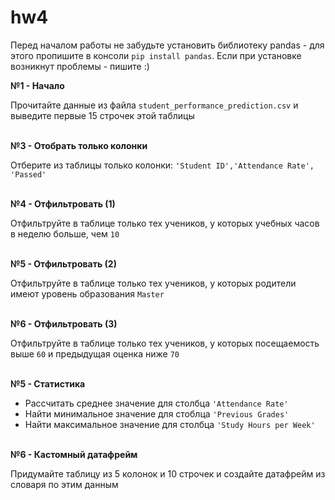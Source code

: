 # hw4
Перед началом работы не забудьте установить библиотеку pandas - для этого пропишите в консоли `pip install pandas`. Если при установке возникнут проблемы - пишите :)

**№1 - Начало**

Прочитайте данные из файла  `student_performance_prediction.csv` и выведите первые 15 строчек этой таблицы
</br></br>

**№3 - Отобрать только колонки**

Отберите из таблицы только колонки: `'Student ID','Attendance Rate', 'Passed'` 
</br></br>

**№4 - Отфильтровать (1)**

Отфильтруйте в таблице только тех учеников, у которых учебных часов в неделю больше, чем `10`
</br></br>

**№5 - Отфильтровать (2)**

Отфильтруйте в таблице только тех учеников, у которых родители имеют уровень образования `Master`
</br></br>

**№6 - Отфильтровать (3)**

Отфильтруйте в таблице только тех учеников, у которых посещаемость выше `60` и предыдущая оценка ниже `70` 
</br></br>

**№5 - Статистика**

- Рассчитать среднее значение для столбца `'Attendance Rate'`
- Найти минимальное значение для стоблца `'Previous Grades'`
- Найти максимальное значение для столбца `'Study Hours per Week'`
</br></br>

**№6 - Кастомный датафрейм**

Придумайте таблицу из 5 колонок и 10 строчек и создайте датафрейм из словаря по этим данным